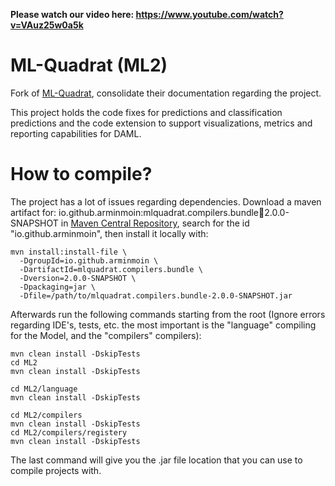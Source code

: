 **Please watch our video here: https://www.youtube.com/watch?v=VAuz25w0a5k**

# ML-Quadrat (ML2)
Fork of [ML-Quadrat](https://github.com/arminmoin/ML-Quadrat), consolidate their documentation regarding the project.

This project holds the code fixes for predictions and classification predictions and the code extension to support visualizations, metrics and reporting capabilities for DAML.

# How to compile?
The project has a lot of issues regarding dependencies. Download a maven artifact for: io.github.arminmoin:mlquadrat.compilers.bundle🫙2.0.0-SNAPSHOT in [Maven Central Repository](https://oss.sonatype.org/), search for the id "io.github.arminmoin", then install it locally with:

```
mvn install:install-file \
  -DgroupId=io.github.arminmoin \
  -DartifactId=mlquadrat.compilers.bundle \
  -Dversion=2.0.0-SNAPSHOT \
  -Dpackaging=jar \
  -Dfile=/path/to/mlquadrat.compilers.bundle-2.0.0-SNAPSHOT.jar
```

Afterwards run the following commands starting from the root (Ignore errors regarding IDE's, tests, etc. the most important is the "language" compiling for the Model, and the "compilers" compilers):
```
mvn clean install -DskipTests
cd ML2
mvn clean install -DskipTests

cd ML2/language
mvn clean install -DskipTests

cd ML2/compilers
mvn clean install -DskipTests
cd ML2/compilers/registery
mvn clean install -DskipTests
```
The last command will give you the .jar file location that you can use to compile projects with.

